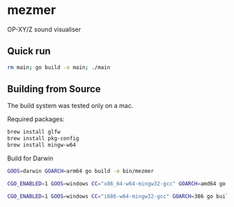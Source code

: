 # mezmer
OP-XY/Z sound visualiser

## Quick run
```bash
rm main; go build -o main; ./main
```

## Building from Source
The build system was tested only on a mac.

Required packages:

```bash
brew install glfw
brew install pkg-config
brew install mingw-w64
```

Build for Darwin
```bash
GOOS=darwin GOARCH=arm64 go build -o bin/mezmer
```

```bash
CGO_ENABLED=1 GOOS=windows CC="x86_64-w64-mingw32-gcc" GOARCH=amd64 go build -o dist/Mezmer_Win_x64.exe
```

``` bash
CGO_ENABLED=1 GOOS=windows CC="i686-w64-mingw32-gcc" GOARCH=386 go build -o dist/Mezmer_Win_x32.exe
```